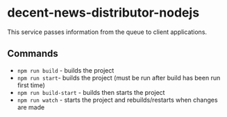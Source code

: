 # decent-news-distributor-nodejs
This service passes information from the queue to client applications.

## Commands
- `npm run build` - builds the project
- `npm run start`- builds the project (must be run after build has been run first time)
- `npm run build-start` - builds then starts the project
- `npm run watch` - starts the project and rebuilds/restarts when changes are made


